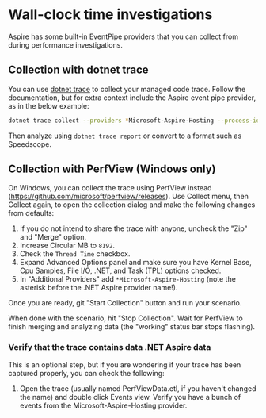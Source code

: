 # Wall-clock time investigations

Aspire has some built-in EventPipe providers that you can collect from during performance investigations.

## Collection with dotnet trace

You can use [dotnet trace](https://learn.microsoft.com/en-us/dotnet/core/diagnostics/dotnet-trace) to collect your managed code trace. Follow the documentation, but for extra context include the Aspire event pipe provider, as in the below example:

```sh
dotnet trace collect --providers *Microsoft-Aspire-Hosting --process-id 1234
```

Then analyze using `dotnet trace report` or convert to a format such as Speedscope.

## Collection with PerfView (Windows only)

On Windows, you can collect the trace using PerfView instead (https://github.com/microsoft/perfview/releases). Use Collect menu, then Collect again, to open the collection dialog and make the following changes from defaults:

1. If you do not intend to share the trace with anyone, uncheck the "Zip" and "Merge" option.
1. Increase Circular MB to `8192`.
1. Check the `Thread Time` checkbox.
1. Expand Advanced Options panel and make sure you have Kernel Base, Cpu Samples, File I/O, .NET, and Task (TPL) options checked.
1. In "Additional Providers" add `*Microsoft-Aspire-Hosting` (note the asterisk before the .NET Aspire provider name!).

Once you are ready, git "Start Collection" button and run your scenario.

When done with the scenario, hit "Stop Collection". Wait for PerfView to finish merging and analyzing data (the "working" status bar stops flashing).

### Verify that the trace contains data .NET Aspire data

This is an optional step, but if you are wondering if your trace has been captured properly, you can check the following:

1. Open the trace (usually named PerfViewData.etl, if you haven't changed the name) and double click Events view. Verify you have a bunch of events from the Microsoft-Aspire-Hosting provider.
